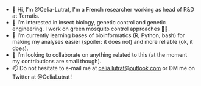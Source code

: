 - 👋 Hi, I’m @Celia-Lutrat, I'm a French researcher working as head of R&D at Terratis.
- 👀 I’m interested in insect biology, genetic control and genetic engineering. I work on green mosquito control approaches 🦟🌿. 
- 🌱 I’m currently learning bases of bioinformatics (R, Python, bash) for making my analyses easier (spoiler: it does not) and more reliable (ok, it does).
- 💞️ I’m looking to collaborate on anything related to this (at the moment my contributions are small though).
- 📫 Do not hesitate to e-mail me at celia.lutrat@outlook.com or DM me on Twitter at @CeliaLutrat !

<!---
Celia-Lutrat/Celia-Lutrat is a ✨ special ✨ repository because its `README.md` (this file) appears on your GitHub profile.
You can click the Preview link to take a look at your changes.
--->
